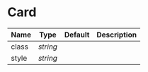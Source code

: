 # Card

| Name | Type | Default | Description |
| --- | --- | --- | --- |
| class | _string_
| style | _string_
